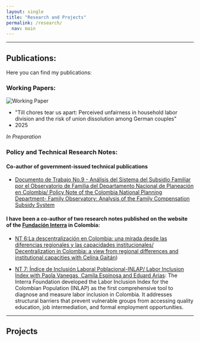 ```yaml
---
layout: single
title: "Research and Projects"
permalink: /research/
  nav: main
---
```


---

## Publications:

Here you can find my publications: 

### Working Papers:

![Working Paper](https://img.shields.io/badge/Working%20Paper-blue)

+ "Till chores tear us apart: Perceived unfairness in household labor division and the risk of union dissolution among German couples"
+  2025
  
_In Preparation_


### Policy and Technical Research Notes:

#### Co-author of government-issued technical publications

+ [Documento de Trabajo No.9 - Análisis del Sistema del Subsidio Familiar por el Observatorio de Familia del Departamento Nacional de Planeación en Colombia/ Policy Note of the Colombia National Planning Department- Family Observatory: Analysis of the Family Compensation Subsidy System](https://observatoriodefamilia.dnp.gov.co/Documents/Documentos%20de%20trabajo/Documento%20de%20trabajo%209.pdf)

#### I have been a co-author of two research notes published on the website of the [Fundación Interra](https://fundacioninterra.org/) in Colombia: 

+ [NT 6:La descentralización en Colombia: una mirada desde las diferencias regionales y las capacidades institucionales/ Decentralization in Colombia: a view from regional differences and institutional capacities with Celina Gaitán](https://publicaciones.fundacioninterra.org/documentos_interra/nt-6-la-descentralizacion-en-colombia-una-mirada-desde-las-diferencias-regionales-y-las-capacidades-institucionales/))

+ [NT 7: Índice de Inclusión Laboral Poblacional-INLAP/ Labor Inclusion Index with Paola Vanegas, Camila Espinosa and Eduard Arias](https://publicaciones.fundacioninterra.org/documentos_interra/nt-7-indice-de-inclusion-laboral-poblacional-inlap-2/): The Interra Foundation developed the Labor Inclusion Index for the Colombian Population (INLAP) as the first comprehensive tool to diagnose and measure labor inclusion in Colombia. It addresses structural barriers that prevent vulnerable groups from accessing quality education, job intermediation, and formal employment opportunities.

     


---

## Projects

